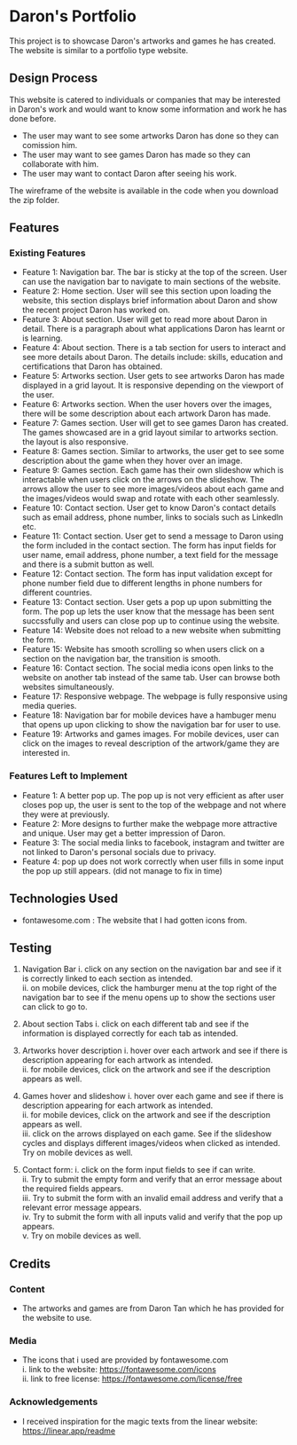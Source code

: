# Daron's Portfolio

This project is to showcase Daron's artworks and games he has created. The website is similar to a portfolio type website.

## Design Process

This website is catered to individuals or companies that may be interested in Daron's work and would want to know some information and work he has done before.

- The user may want to see some artworks Daron has done so they can comission him.
- The user may want to see games Daron has made so they can collaborate with him.
- The user may want to contact Daron after seeing his work.

The wireframe of the website is available in the code when you download the zip folder.

## Features

### Existing Features

- Feature 1: Navigation bar. The bar is sticky at the top of the screen. User can use the navigation bar to navigate to main sections of the website.
- Feature 2: Home section. User will see this section upon loading the website, this section displays brief information about Daron and show the recent project Daron has worked on.
- Feature 3: About section. User will get to read more about Daron in detail. There is a paragraph about what applications Daron has learnt or is learning.
- Feature 4: About section. There is a tab section for users to interact and see more details about Daron. The details include: skills, education and certifications that Daron has obtained.
- Feature 5: Artworks section. User gets to see artworks Daron has made displayed in a grid layout. It is responsive depending on the viewport of the user.
- Feature 6: Artworks section. When the user hovers over the images, there will be some description about each artwork Daron has made.
- Feature 7: Games section. User will get to see games Daron has created. The games showcased are in a grid layout similar to artworks section. the layout is also responsive.
- Feature 8: Games section. Similar to artworks, the user get to see some description about the game when they hover over an image.
- Feature 9: Games section. Each game has their own slideshow which is interactable when users click on the arrows on the slideshow. The arrows allow the user to see more images/videos about each game and the images/videos would swap and rotate with each other seamlessly.
- Feature 10: Contact section. User get to know Daron's contact details such as email address, phone number, links to socials such as LinkedIn etc.
- Feature 11: Contact section. User get to send a message to Daron using the form included in the contact section. The form has input fields for user name, email address, phone number, a text field for the message and there is a submit button as well.
- Feature 12: Contact section. The form has input validation except for phone number field due to different lengths in phone numbers for different countries.
- Feature 13: Contact section. User gets a pop up upon submitting the form. The pop up lets the user know that the message has been sent succssfully and users can close pop up to continue using the website.
- Feature 14: Website does not reload to a new website when submitting the form.
- Feature 15: Website has smooth scrolling so when users click on a section on the navigation bar, the transition is smooth.
- Feature 16: Contact section. The social media icons open links to the website on another tab instead of the same tab. User can browse both websites simultaneously.
- Feature 17: Responsive webpage. The webpage is fully responsive using media queries.
- Feature 18: Navigation bar for mobile devices have a hambuger menu that opens up upon clicking to show the navigation bar for user to use.
- Feature 19: Artworks and games images. For mobile devices, user can click on the images to reveal description of the artwork/game they are interested in.

### Features Left to Implement

- Feature 1: A better pop up. The pop up is not very efficient as after user closes pop up, the user is sent to the top of the webpage and not where they were at previously.
- Feature 2: More designs to further make the webpage more attractive and unique. User may get a better impression of Daron.
- Feature 3: The social media links to facebook, instagram and twitter are not linked to Daron's personal socials due to privacy.
- Feature 4: pop up does not work correctly when user fills in some input the pop up still appears. (did not manage to fix in time)

## Technologies Used

- fontawesome.com : The website that I had gotten icons from.

## Testing

1. Navigation Bar
   i. click on any section on the navigation bar and see if it is correctly linked to each section as intended.\
   ii. on mobile devices, click the hamburger menu at the top right of the navigation bar to see if the menu opens up to show the sections user can click to go to.

2. About section Tabs
   i. click on each different tab and see if the information is displayed correctly for each tab as intended.

3. Artworks hover description
   i. hover over each artwork and see if there is description appearing for each artwork as intended.\
   ii. for mobile devices, click on the artwork and see if the description appears as well.

4. Games hover and slideshow
   i. hover over each game and see if there is description appearing for each artwork as intended.\
   ii. for mobile devices, click on the artwork and see if the description appears as well.\
   iii. click on the arrows displayed on each game. See if the slideshow cycles and displays different images/videos when clicked as intended. Try on mobile devices as well.

5. Contact form:
   i. click on the form input fields to see if can write.\
   ii. Try to submit the empty form and verify that an error message about the required fields appears.\
   iii. Try to submit the form with an invalid email address and verify that a relevant error message appears.\
   iv. Try to submit the form with all inputs valid and verify that the pop up appears.\
   v. Try on mobile devices as well.

## Credits

### Content

- The artworks and games are from Daron Tan which he has provided for the website to use.

### Media

- The icons that i used are provided by fontawesome.com\
  i. link to the website: https://fontawesome.com/icons \
  ii. link to free license: https://fontawesome.com/license/free

### Acknowledgements

- I received inspiration for the magic texts from the linear website: https://linear.app/readme
